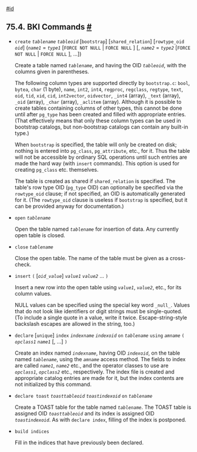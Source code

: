 [#id](#BKI-COMMANDS)

## 75.4. BKI Commands [#](#BKI-COMMANDS)

* `create` *`tablename`* *`tableoid`* \[`bootstrap`] \[`shared_relation`] \[`rowtype_oid` *`oid`*] (*`name1`* = *`type1`* \[`FORCE NOT NULL` | `FORCE NULL` ] \[, *`name2`* = *`type2`* \[`FORCE NOT NULL` | `FORCE NULL` ], ...])

  Create a table named *`tablename`*, and having the OID *`tableoid`*, with the columns given in parentheses.

  The following column types are supported directly by `bootstrap.c`: `bool`, `bytea`, `char` (1 byte), `name`, `int2`, `int4`, `regproc`, `regclass`, `regtype`, `text`, `oid`, `tid`, `xid`, `cid`, `int2vector`, `oidvector`, `_int4` (array), `_text` (array), `_oid` (array), `_char` (array), `_aclitem` (array). Although it is possible to create tables containing columns of other types, this cannot be done until after `pg_type` has been created and filled with appropriate entries. (That effectively means that only these column types can be used in bootstrap catalogs, but non-bootstrap catalogs can contain any built-in type.)

  When `bootstrap` is specified, the table will only be created on disk; nothing is entered into `pg_class`, `pg_attribute`, etc., for it. Thus the table will not be accessible by ordinary SQL operations until such entries are made the hard way (with `insert` commands). This option is used for creating `pg_class` etc. themselves.

  The table is created as shared if `shared_relation` is specified. The table's row type OID (`pg_type` OID) can optionally be specified via the `rowtype_oid` clause; if not specified, an OID is automatically generated for it. (The `rowtype_oid` clause is useless if `bootstrap` is specified, but it can be provided anyway for documentation.)

* `open` *`tablename`*

  Open the table named *`tablename`* for insertion of data. Any currently open table is closed.

* `close` *`tablename`*

  Close the open table. The name of the table must be given as a cross-check.

* `insert` `(` \[*`oid_value`*] *`value1`* *`value2`* ... `)`

  Insert a new row into the open table using *`value1`*, *`value2`*, etc., for its column values.

  NULL values can be specified using the special key word `_null_`. Values that do not look like identifiers or digit strings must be single-quoted. (To include a single quote in a value, write it twice. Escape-string-style backslash escapes are allowed in the string, too.)

* `declare` \[`unique`] `index` *`indexname`* *`indexoid`* `on` *`tablename`* `using` *`amname`* `(` *`opclass1`* *`name1`* \[, ...] `)`

  Create an index named *`indexname`*, having OID *`indexoid`*, on the table named *`tablename`*, using the *`amname`* access method. The fields to index are called *`name1`*, *`name2`* etc., and the operator classes to use are *`opclass1`*, *`opclass2`* etc., respectively. The index file is created and appropriate catalog entries are made for it, but the index contents are not initialized by this command.

* `declare toast` *`toasttableoid`* *`toastindexoid`* `on` *`tablename`*

  Create a TOAST table for the table named *`tablename`*. The TOAST table is assigned OID *`toasttableoid`* and its index is assigned OID *`toastindexoid`*. As with `declare index`, filling of the index is postponed.

* `build indices`

  Fill in the indices that have previously been declared.